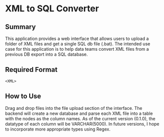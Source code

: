 # XML to SQL Converter

## Summary
 This application provides a web interface that allows users to upload a folder of XML files and get a single SQL db file (.bat). The intended use case for this application is to help data teams convert XML files from a previous DB export into a SQL database. 

 ## Required Format
 ```
 <XML>
 ```

## How to Use
Drag and drop files into the file upload section of the interface. The backend will create a new database and parse each XML file into a table with the nodes as the column names. As of the current version (0.1.0), the datatype of each column will be VARCHAR(5000). In future versions, I hope to incorporate more appropriate types using Regex. 